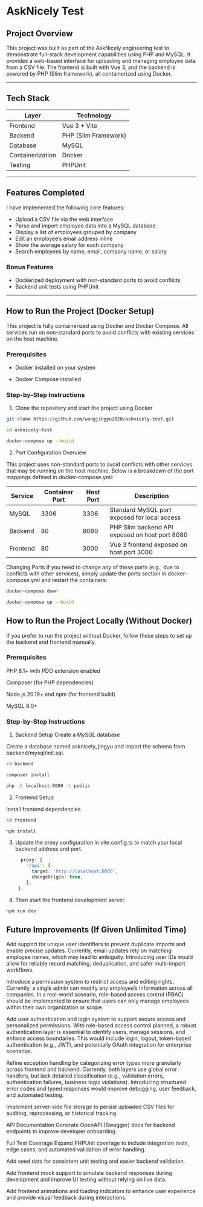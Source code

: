 #  AskNicely Test

## Project Overview

This project was built as part of the AskNicely engineering test to demonstrate full-stack development capabilities using PHP and MySQL. It provides a web-based interface for uploading and managing employee data from a CSV file. The frontend is built with Vue 3, and the backend is powered by PHP (Slim framework), all containerized using Docker.

---

##  Tech Stack

| Layer            | Technology           |
|------------------|----------------------|
| Frontend         | Vue 3 + Vite         |
| Backend          | PHP (Slim Framework) |
| Database         | MySQL                |
| Containerization | Docker               |
| Testing          | PHPUnit              |

---

##  Features Completed

I have implemented the following core features:

-  Upload a CSV file via the web interface  
-  Parse and import employee data into a MySQL database  
-  Display a list of employees grouped by company  
-  Edit an employee’s email address inline  
-  Show the average salary for each company  
-  Search employees by name, email, company name, or salary  

###  Bonus Features

-  Dockerized deployment with non-standard ports to avoid conflicts  
-  Backend unit tests using PHPUnit  

---

##  How to Run the Project (Docker Setup)

This project is fully containerized using Docker and Docker Compose. All services run on non-standard ports to avoid conflicts with existing services on the host machine.

###  Prerequisites

- Docker installed on your system  

- Docker Compose installed  

###  Step-by-Step Instructions

1. Clone the repository and start the project using Docker

```bash
git clone https://github.com/wangjingyu2020/asknicely-test.git

cd asknicely-test

docker-compose up --build
```

2. Port Configuration Overview

This project uses non-standard ports to avoid conflicts with other services that may be running on the host machine. Below is a breakdown of the port mappings defined in docker-compose.yml:

| Service   | Container Port | Host Port | Description                                      |
|-----------|----------------|-----------|--------------------------------------------------|
| MySQL     | 3306           | 3306      | Standard MySQL port exposed for local access     |
| Backend   | 80             | 8080      | PHP Slim backend API exposed on host port 8080   |
| Frontend  | 80             | 3000      | Vue 3 frontend exposed on host port 3000         |


Changing Ports
If you need to change any of these ports (e.g., due to conflicts with other services), simply update the ports section in docker-compose.yml and restart the containers:

```bash
docker-compose down

docker-compose up --build
```


## How to Run the Project Locally (Without Docker)

If you prefer to run the project without Docker, follow these steps to set up the backend and frontend manually.

### Prerequisites

PHP 8.1+ with PDO extension enabled

Composer (for PHP dependencies)

Node.js 20.19+ and npm (for frontend build)

MySQL 8.0+

###  Step-by-Step Instructions

1. Backend Setup
Create a MySQL database

Create a database named asknicely_jingyu and import the schema from backend/mysql/init.sql.

```bash
cd backend

composer install

php -S localhost:8080 -t public
```

2. Frontend Setup

Install frontend dependencies

```bash
cd frontend

npm install
```

3. Update the proxy configuration in vite.config.ts to match your local backend address and port.

   ```ts
     proxy: {
       '/api': {
         target: 'http://localhost:8080',
         changeOrigin: true,
       },
    },
    ```
    
4. Then start the frontend development server.
```bash
npm run dev
```


## Future Improvements (If Given Unlimited Time)

Add support for unique user identifiers to prevent duplicate imports and enable precise updates. Currently, email updates rely on matching employee names, which may lead to ambiguity. Introducing user IDs would allow for reliable record matching, deduplication, and safer multi-import workflows.

Introduce a permission system to restrict access and editing rights. Currently, a single admin can modify any employee’s information across all companies. In a real-world scenario, role-based access control (RBAC) should be implemented to ensure that users can only manage employees within their own organization or scope.

Add user authentication and login system to support secure access and personalized permissions. With role-based access control planned, a robust authentication layer is essential to identify users, manage sessions, and enforce access boundaries. This would include login, logout, token-based authentication (e.g., JWT), and potentially OAuth integration for enterprise scenarios.

Refine exception handling by categorizing error types more granularly across frontend and backend. Currently, both layers use global error handlers, but lack detailed classification (e.g., validation errors, authentication failures, business logic violations). Introducing structured error codes and typed responses would improve debugging, user feedback, and automated testing.

Implement server-side file storage to persist uploaded CSV files for auditing, reprocessing, or historical tracking.

API Documentation Generate OpenAPI (Swagger) docs for backend endpoints to improve developer onboarding.

Full Test Coverage Expand PHPUnit coverage to include integration tests, edge cases, and automated validation of error handling.

Add seed data for consistent unit testing and easier backend validation.

Add frontend mock support to simulate backend responses during development and improve UI testing without relying on live data.

Add frontend animations and loading indicators to enhance user experience and provide visual feedback during interactions.